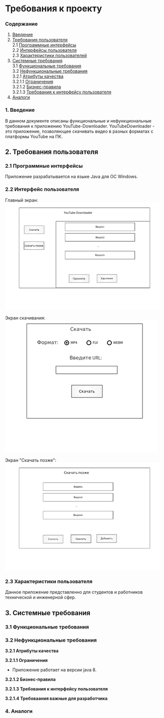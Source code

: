 # Требования к проекту

### Содержание
1. [Введение](#1)
2. [Требования пользователя](#2) <br>
2.1 [Программные интерфейсы](#2.1) <br>
2.2 [Интерфейсы пользователя](#2.2) <br>
2.3 [Характеристики пользователей](#2.3)<br>
3. [Системные требования](#3)<br>
3.1 [Функциональные требования](#3.1)<br> 
3.2 [Нефункциональные требования](#3.2)<br>
3.2.1 [Атрибуты качества](#3.2.1)<br>
3.2.1.1 [Ограничения](#3.2.1.1)<br>
3.2.1.2 [Бизнес-правила](#3.2.1.2)<br>
3.2.1.3 [Требования к интерфейсу пользователя](#3.2.1.3)<br>
4. [Аналоги](#4)<br>


### 1. Введение <a name="1"></a>
В данном документе описаны функциональные и нефункциональные требования к приложению YouTube-Downloader.
YouTubeDownloader - это приложение, позволяющее скачивать видео в разных форматах с платформы YouTube на ПК.
  

## 2. Требования пользователя <a name="2"></a>

### 2.1 Программные интерфейсы <a name="2.1"></a>
Приложение разрабатывается на языке Java для ОС Windows.

### 2.2 Интерфейс пользователя <a name="2.2"></a>
Главный экран:
![start](https://github.com/ArtemBakun650502/YouTube-Downloader/blob/master/Mockups/start.png)

Экран скачивания:
![download](https://github.com/ArtemBakun650502/YouTube-Downloader/blob/master/Mockups/download.png)

Экран "Скачать позже":
![downloadLater](https://github.com/ArtemBakun650502/YouTube-Downloader/blob/master/Mockups/downloadLater.png)

### 2.3 Характеристики пользователя <a name="2.3"></a>
Данное приложение представленно для студентов и работников технической и инженерной сфер.

## 3. Системные требования <a name="3"></a>

### 3.1 Функциональные требования <a name="3.1"></a>


### 3.2 Нефункциональные требования <a name="3.2"></a>

**3.2.1 Атрибуты качества<a name="3.2.1"></a>**

**3.2.1.1 Ограничения <a name="3.2.1.1"></a>**
* Приложение работает на версии java 8.

**3.2.1.2 Бизнес-правила <a name="3.2.1.2"></a>**


**3.2.1.3 Требования к интерфейсу пользователя <a name="3.2.1.3"></a>**


**3.2.1.4 Требоваания важные для разработчика <a name="3.2.1.2"></a>**


### 4. Аналоги <a name="4"></a>
